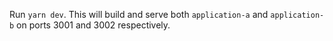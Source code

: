 
Run `yarn dev`. This will build and serve both `application-a` and `application-b` on ports 3001 and 3002 respectively.